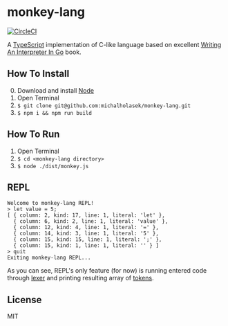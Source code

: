 # monkey-lang

[![CircleCI](https://circleci.com/gh/michalholasek/monkey-lang.svg?style=shield)](https://circleci.com/gh/michalholasek/monkey-lang)

A [TypeScript](http://www.typescriptlang.org/) implementation of C-like language based on
excellent [Writing An Interpreter In Go](https://interpreterbook.com/) book.

## How To Install
0. Download and install [Node](https://nodejs.org/en/download/)
1. Open Terminal
2. `$ git clone git@github.com:michalholasek/monkey-lang.git`
3. `$ npm i && npm run build`

## How To Run
1. Open Terminal
2. `$ cd <monkey-lang directory>`
2. `$ node ./dist/monkey.js`

## REPL
```
Welcome to monkey-lang REPL!
> let value = 5;
[ { column: 2, kind: 17, line: 1, literal: 'let' },
  { column: 6, kind: 2, line: 1, literal: 'value' },
  { column: 12, kind: 4, line: 1, literal: '=' },
  { column: 14, kind: 3, line: 1, literal: '5' },
  { column: 15, kind: 15, line: 1, literal: ';' },
  { column: 15, kind: 1, line: 1, literal: '' } ]
> quit
Exiting monkey-lang REPL...
```

As you can see, REPL's only feature (for now) is running entered code through
[lexer](https://github.com/michalholasek/monkey-lang/blob/master/src/lexer/index.ts)
and printing resulting array of [tokens](https://github.com/michalholasek/monkey-lang/blob/master/src/types/token.ts).

## License
MIT
